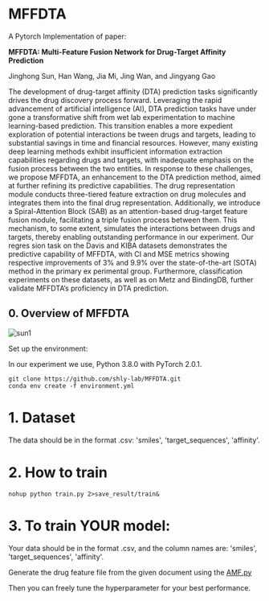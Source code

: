 # MFFDTA

A Pytorch Implementation of paper:

**MFFDTA: Multi-Feature Fusion Network for Drug-Target Affinity Prediction**

 Jinghong Sun, Han Wang, Jia Mi, Jing Wan, and Jingyang Gao



The development of drug-target affinity (DTA) prediction tasks significantly drives the drug discovery process forward. Leveraging the rapid advancement of artificial intelligence (AI), DTA prediction tasks have under gone a transformative shift from wet lab experimentation to machine learning-based prediction. This transition enables a more expedient exploration of potential interactions be tween drugs and targets, leading to substantial savings in time and financial resources. However, many existing deep learning methods exhibit insufficient information extraction capabilities regarding drugs and targets, with inadequate emphasis on the fusion process between the two entities. In response to these challenges, we propose MFFDTA, an enhancement to the DTA prediction method, aimed at further refining its predictive capabilities. The drug representation module conducts three-tiered feature extraction on drug molecules and integrates them into the final drug representation. Additionally, we introduce a Spiral-Attention Block (SAB) as an attention-based drug-target feature fusion module, facilitating a triple fusion process between them. This mechanism, to some extent, simulates the interactions between drugs and targets, thereby enabling outstanding performance in our experiment. Our regres sion task on the Davis and KIBA datasets demonstrates the predictive capability of MFFDTA, with CI and MSE metrics showing respective improvements of 3% and 9.9% over the state-of-the-art (SOTA) method in the primary ex perimental group. Furthermore, classification experiments on these datasets, as well as on Metz and BindingDB, further validate MFFDTA’s proficiency in DTA prediction.

## 0. Overview of MFFDTA

![sun1](C:/Users/jingjing/Desktop/重新提交5月21日/0521resubmit/MFFDTA_JBHI/sun1.png)

Set up the environment:

In our experiment we use, Python 3.8.0 with PyTorch  2.0.1.

```
git clone https://github.com/shly-lab/MFFDTA.git
conda env create -f environment.yml
```

# 1. Dataset

The data should be in the format .csv: 'smiles', 'target_sequences', 'affinity'.

# 2. How to train

```
nohup python train.py 2>save_result/train&
```

# 3. To train YOUR model:

Your data should be in the format .csv, and the column names are: 'smiles', 'target_sequences', 'affinity'.

Generate the drug feature file from the given document using the [AMF.py](http://amf.py/)

Then you can freely tune the hyperparameter for your best performance.

